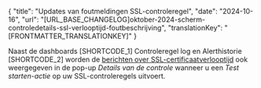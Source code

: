 {
  "title": "Updates van foutmeldingen SSL-controleregel",
  "date": "2024-10-16",
  "url": "[URL_BASE_CHANGELOG]oktober-2024-scherm-controledetails-ssl-verlooptijd-foutbeschrijving",
  "translationKey": "[FRONTMATTER_TRANSLATIONKEY]"
}

Naast de dashboards [SHORTCODE_1] Controleregel log en Alerthistorie [SHORTCODE_2] worden de [berichten over SSL-certificaatverlooptijd]([LINK_URL_1]) ook weergegeven in de pop-up *Details van de controle* wanneer u een *Test starten-actie* op uw SSL-controleregels uitvoert.